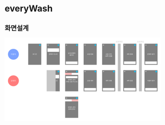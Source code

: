# everyWash

## 화면설계

![](https://github.com/JaeBeomLee/everyWash/blob/master/design/화면설계.png "화면설계")
